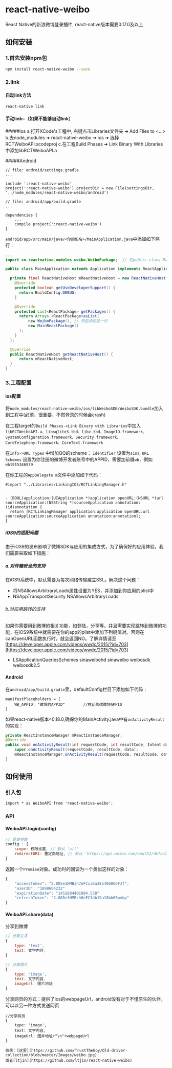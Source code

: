 # react-native-weibo

React Native的新浪微博登录插件, react-native版本需要0.17.0及以上
## 如何安装

### 1.首先安装npm包

```bash
npm install react-native-weibo --save
```

### 2.link
#### 自动link方法

```bash
react-native link
```

#### 手动link~（如果不能够自动link）
#####ios
a.打开XCode's工程中, 右键点击Libraries文件夹 ➜ Add Files to <...>
b.去node_modules ➜ react-native-weibo ➜ ios ➜ 选择 RCTWeiboAPI.xcodeproj
c.在工程Build Phases ➜ Link Binary With Libraries中添加libRCTWeiboAPI.a

#####Android

```
// file: android/settings.gradle
...

include ':react-native-weibo'
project(':react-native-weibo').projectDir = new File(settingsDir, '../node_modules/react-native-weibo/android')
```

```
// file: android/app/build.gradle
...

dependencies {
    ...
    compile project(':react-native-weibo')
}
```

`android/app/src/main/java/<你的包名>/MainApplication.java`中添加如下两行：

```java
...
import cn.reactnative.modules.weibo.WeiboPackage;  // 在public class MainApplication之前import

public class MainApplication extends Application implements ReactApplication {

  private final ReactNativeHost mReactNativeHost = new ReactNativeHost(this) {
    @Override
    protected boolean getUseDeveloperSupport() {
      return BuildConfig.DEBUG;
    }

    @Override
    protected List<ReactPackage> getPackages() {
      return Arrays.<ReactPackage>asList(
          new WeiboPackage(), // 然后添加这一行
          new MainReactPackage()
      );
    }
  };

  @Override
  public ReactNativeHost getReactNativeHost() {
      return mReactNativeHost;
  }
}
```

### 3.工程配置
#### ios配置
将`node_modules/react-native-weibo/ios/libWeiboSDK/WeiboSDK.bundle`加入到工程中(必须，很重要，不然登录的时候会crash)

在工程target的`Build Phases->Link Binary with Libraries`中加入`libRCTWeiboAPI.a、libsqlite3.tbd、libz.tbd、ImageIO.framework、SystemConfiguration.framework、Security.framework、CoreTelephony.framework、CoreText.framework`


在`Info->URL Types` 中增加QQ的scheme： `Identifier` 设置为`sina`, `URL Schemes` 设置为你注册的微博开发者账号中的APPID，需要加前缀`wb`，例如`wb1915346979`

在你工程的`AppDelegate.m`文件中添加如下代码：

```
#import "../Libraries/LinkingIOS/RCTLinkingManager.h"


- (BOOL)application:(UIApplication *)application openURL:(NSURL *)url sourceApplication:(NSString *)sourceApplication annotation:(id)annotation {
  return [RCTLinkingManager application:application openURL:url sourceApplication:sourceApplication annotation:annotation];
}

```

##### iOS9的适配问题

由于iOS9的发布影响了微博SDK与应用的集成方式，为了确保好的应用体验，我们需要采取如下措施：
##### a.对传输安全的支持
在iOS9系统中，默认需要为每次网络传输建立SSL。解决这个问题：

- 将NSAllowsArbitraryLoads属性设置为YES，并添加到你应用的plist中
- 
	<key>NSAppTransportSecurity</key>
	<dict>
	<key>NSAllowsArbitraryLoads</key>
	</true>
	</dict>

###### b.对应用跳转的支持
如果你需要用到微博的相关功能，如登陆，分享等。并且需要实现跳转到微博的功能，在iOS9系统中就需要在你的app的plist中添加下列键值对。否则在canOpenURL函数执行时，就会返回NO。了解详情请至[https://developer.apple.com/videos/wwdc/2015/?id=703](https://developer.apple.com/videos/wwdc/2015/?id=703)

-
	<key>LSApplicationQueriesSchemes</key>
	<array>
		<string>sinaweibohd</string>
		<string>sinaweibo</string>
		<string>weibosdk</string>
		<string>weibosdk2.5</string>
	</array>
	

#### Android

在`android/app/build.gradle`里，defaultConfig栏目下添加如下代码：

```
manifestPlaceholders = [
    WB_APPID: "微博的APPID"		//在此修改微博APPID
]
```

如果react-native版本<0.18.0,确保你的MainActivity.java中有`onActivityResult`的实现：

```java
private ReactInstanceManager mReactInstanceManager;
@Override
public void onActivityResult(int requestCode, int resultCode, Intent data){
    super.onActivityResult(requestCode, resultCode, data);
    mReactInstanceManager.onActivityResult(requestCode, resultCode, data);
}
```

## 如何使用

### 引入包

```
import * as WeiboAPI from 'react-native-weibo';
```

### API

#### WeiboAPI.login(config)

```javascript
// 登录参数 
config : {	
	scope: 权限设置, // 默认 'all'
	redirectURI: 重定向地址, // 默认 'https://api.weibo.com/oauth2/default.html'(必须和sina微博开放平台中应用高级设置中的redirectURI设置的一致，不然会登录失败)
}
```

返回一个`Promise`对象。成功时的回调为一个类似这样的对象：

```javascript
{
	"accessToken": "2.005e3HMBzh7eFCca6a3854060GQFJf",
	"userID": "1098604232"
	"expirationDate": "1452884401084.538"	
	"refreshToken": "2.005e3HMBzh8eFC3db19a18bb00pvbp"
}
```

#### WeiboAPI.share(data)

分享到微博

```javascript
// 分享文字
{	
	type: 'text', 
	text: 文字内容,
}
```

```javascript
// 分享图片
{	
	type: 'image',
	text: 文字内容,	
	imageUrl: 图片地址	
}
```

分享网页的方式：提供了ios的webpageUrl，android没有对于不懂原生的伙伴，可以以另一种方式发送网页

```
//分享网页
{
	type: 'image',
	text: 文字内容,	
	imageUrl: 图片地址+"\n"+webpageUrl
}

效果：[这里](https://github.com/TrustTheBoy/Old-driver-collection/blob/master/Images/weibo.jpg)
或者[ltjin](https://github.com/ltjin/react-native-weibo)
